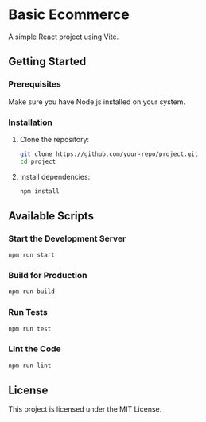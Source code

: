 # Basic Ecommerce

A simple React project using Vite.

## Getting Started

### Prerequisites

Make sure you have Node.js installed on your system.

### Installation

1. Clone the repository:
   ```sh
   git clone https://github.com/your-repo/project.git
   cd project
   ```
2. Install dependencies:
   ```sh
   npm install
   ```

## Available Scripts

### Start the Development Server

```sh
npm run start
```

### Build for Production

```sh
npm run build
```

### Run Tests

```sh
npm run test
```

### Lint the Code

```sh
npm run lint
```

## License

This project is licensed under the MIT License.

